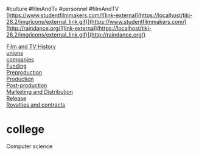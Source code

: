 #culture #filmAndTv #personnel #filmAndTV 
[https://www.studentfilmmakers.com/![link-external](https://localhost/tiki-26.2/img/icons/external_link.gif)](https://www.studentfilmmakers.com/)  
[http://raindance.org/![link-external](https://localhost/tiki-26.2/img/icons/external_link.gif)](http://raindance.org/)

[Film and TV History](https://localhost/tiki-26.2/tiki-editpage.php?page=Film+and+TV+History)  
[unions](https://localhost/tiki-26.2/tiki-editpage.php?page=unions)  
[companies](https://localhost/tiki-26.2/tiki-index.php?page=companies "companies")  
[Funding](https://localhost/tiki-26.2/tiki-index.php?page=Funding "Funding")  
[Preproduction](https://localhost/tiki-26.2/tiki-index.php?page=preproduction "preproduction")  
[Production](https://localhost/tiki-26.2/tiki-editpage.php?page=Production)  
[Post-production](https://localhost/tiki-26.2/tiki-editpage.php?page=Post-production)  
[Marketing and Distribution](https://localhost/tiki-26.2/tiki-editpage.php?page=Marketing+and+Distribution)  
[Release](https://localhost/tiki-26.2/tiki-editpage.php?page=Release)  
[Royalties and contracts](https://localhost/tiki-26.2/tiki-editpage.php?page=Royalties+and+contracts)

# college

Computer science
